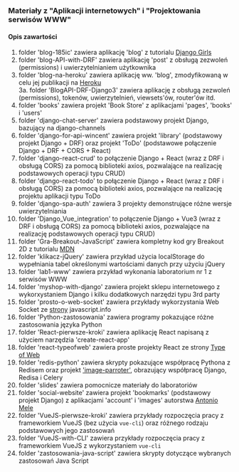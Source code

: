 ### Materiały z "Aplikacji internetowych" i "Projektowania serwisów WWW"

#### Opis zawartości

  1. folder 'blog-185ic' zawiera aplikację 'blog' z tutorialu [Django Girls](https://tutorial.djangogirls.org/pl/)  
  2. folder 'blog-API-with-DRF' zawiera aplikację 'post' z obsługą zezwoleń (permissions) i uwierzytelnianiem użytkownika  
  3. folder 'blog-na-heroku' zawiera aplikację ww. 'blog', zmodyfikowaną w celu jej publikacji na [Heroku](https://blog-zacniewski.herokuapp.com/blog/)  
  3a. folder 'BlogAPI-DRF-Django3' zawiera aplikację z obsługą zezwoleń (permissions), tokenów, uwierzytelnień, viewsets'ów, router'ów itd.   
  4. folder 'books' zawiera projekt 'Book Store' z aplikacjami 'pages', 'books' i 'users'  
  5. folder 'django-chat-server' zawiera podstawowy projekt Django, bazujący na django-channels   
  6. folder 'django-for-api-wincent' zawiera projekt 'library' (podstawowy projekt Django + DRF) oraz projekt 'ToDo' (podstawowe połączenie Django + DRF + CORS + React)  
  7. folder 'django-react-crud' to połączenie Django + React (wraz z DRF i obsługą CORS) za pomocą biblioteki axios, pozwalające na realizację podstawowych operacji typu CRUD)  
  8. folder 'django-react-todo' to połączenie Django + React (wraz z DRF i obsługą CORS) za pomocą biblioteki axios, pozwalające na realizację projektu aplikacji typu ToDo     
  9. folder 'django-spa-auth' zawiera 3 projekty demonstrujące różne wersje uwierzytelniania  
  10. folder 'Django_Vue_integration' to połączenie Django + Vue3 (wraz z DRF i obsługą CORS) za pomocą biblioteki axios, pozwalające na realizację podstawowych operacji typu CRUD)  
  11. folder 'Gra-Breakout-JavaScript' zawiera kompletny kod gry Breakout 2D z tutorialu [MDN](https://developer.mozilla.org/pl/docs/Games/Tutorials/2D_Breakout_game_pure_JavaScript)  
  12. folder 'klikacz-jQuery' zawiera przykład użycia localStorage do wypełniania tabel określonymi wartościami danych przy użyciu jQuery  
  13. folder 'lab1-www' zawiera przykład wykonania laboratorium nr 1 z serwisów WWW    
  14. folder 'myshop-with-django' zawiera projekt sklepu internetowego z wykorxystaniem Django i kilku dodatkowych narzędzi typu 3rd party    
  15. folder 'prosto-o-web-socket' zawiera przykłady wykorzystania Web Socket ze [strony](https://javascript.info/websocket) javascript.info  
  16. folder 'Python-zastosowania' zawiera programy pokazujące różne zastosowania języka Python  
  17. folder 'React-pierwsze-kroki' zawiera aplikację React napisaną z użyciem narzędzia 'create-react-app'  
  18. folder 'react-typeofweb' zawiera proste projekty React ze strony [Type of Web](https://typeofweb.com/wprowadzenie-kurs-react-js/)   
  19. folder 'redis-python' zawiera skrypty pokazujące współpracę Pythona z Redisem oraz projekt ['image-parroter'](https://stackabuse.com/asynchronous-tasks-in-django-with-redis-and-celery/), obrazujący współpracę Django, Redisa i Celery  
  20. folder 'slides' zawiera pomocnicze materiały do laboratoriów      
  21. folder 'social-website' zawiera projekt 'bookmarks' (podstawowy projekt Django) z aplikacjami 'account' i 'images' autorstwa [Antonio Mele](https://github.com/PacktPublishing/Django-3-by-Example/tree/master/Chapter04)  
  22. folder 'VueJS-pierwsze-kroki' zawiera przykłady rozpoczęcia pracy z frameworkiem VueJS (bez użycia `vue-cli`) oraz różnego rodzaju podstawowych jego zastosowań  
  23. folder 'VueJS-with-CLI' zawiera przykłady rozpoczęcia pracy z frameworkiem VueJS z wykorzystaniem `vue-cli`    
  24. folder 'zastosowania-java-script' zawiera skrypty dotyczące wybranych zastosowań Java Script  
